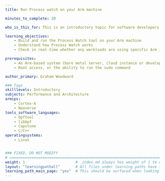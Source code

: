```yaml
---
title: Run Process watch on your Arm machine

minutes_to_complete: 20

who_is_this_for: This is an introductory topic for software developers who want to build and run the Process Watch tool on their Arm machine. You can use this tool to check if your system or workload, is using specific Arm instructions.

learning_objectives: 
    - Build and run the Process Watch tool on your Arm machine
    - Understand how Process Watch works
    - Check in real-time whether any workloads are using specific Arm instructions or features

prerequisites:
    - An Arm-based system (bare metal server, cloud instance or developer board) running Linux with kernel version 5.8.0 or later
    - Root access, or the ability to run the sudo command

author_primary: Graham Woodward

### Tags
skilllevels: Introductory
subjects: Performance and Architecture
armips:
    - Cortex-A
    - Neoverse
tools_software_languages:
    - bpftool
    - libbpf
    - Capstone
    - C/C++
operatingsystems:
    - Linux


### FIXED, DO NOT MODIFY
# ================================================================================
weight: 1                       # _index.md always has weight of 1 to order correctly
layout: "learningpathall"       # All files under learning paths have this same wrapper
learning_path_main_page: "yes"  # This should be surfaced when looking for related content. Only set for _index.md of learning path content.
---
```

